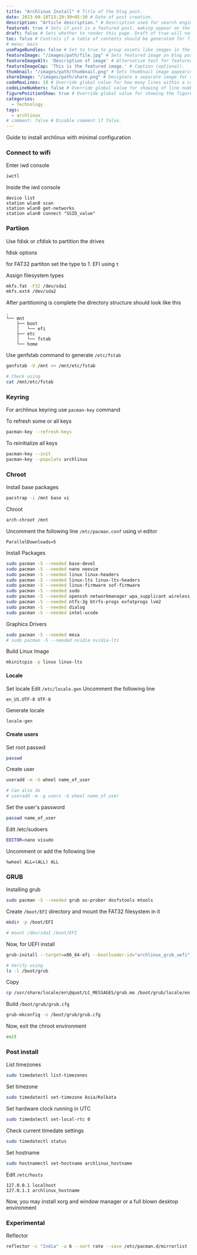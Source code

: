 ```yaml
---
title: "Archlinux Install" # Title of the blog post.
date: 2023-09-18T13:29:39+05:30 # Date of post creation.
description: "Article description." # Description used for search engine.
featured: true # Sets if post is a featured post, making appear on the home page side bar.
draft: false # Sets whether to render this page. Draft of true will not be rendered.
toc: false # Controls if a table of contents should be generated for first-level links automatically.
# menu: main
usePageBundles: false # Set to true to group assets like images in the same folder as this post.
featureImage: "/images/path/file.jpg" # Sets featured image on blog post.
featureImageAlt: 'Description of image' # Alternative text for featured image.
featureImageCap: 'This is the featured image.' # Caption (optional).
thumbnail: "/images/path/thumbnail.png" # Sets thumbnail image appearing inside card on homepage.
shareImage: "/images/path/share.png" # Designate a separate image for social media sharing.
codeMaxLines: 10 # Override global value for how many lines within a code block before auto-collapsing.
codeLineNumbers: false # Override global value for showing of line numbers within code block.
figurePositionShow: true # Override global value for showing the figure label.
categories:
  - Technology
tags:
  - archlinux
# comment: false # Disable comment if false.
---
```


Guide to install archlinux with minimal configuration
<!--more-->

### Connect to wifi

Enter iwd console
```sh
iwctl
```

Inside the iwd console
```
device list
station wlan0 scan
station wlan0 get-networks
station wlan0 connect "SSID_value"
```



### Partiion

Use fdisk or cfdisk to partition the drives

fdisk options

for FAT32 partiton set the type to 1. EFI
using `t`

Assign filesystem types
```sh
mkfs.fat -F32 /dev/sda1
mkfs.ext4 /dev/sda2
```


After partitioning is complete the directory structure should look like this
```
.
└── mnt
    ├── boot
    │   └── efi
    ├── etc
    │   └── fstab
    └── home
```

Use genfstab command to generate `/etc/fstab`
```sh
genfstab -U /mnt >> /mnt/etc/fstab

# Check using
cat /mnt/etc/fstab
```

### Keyring
For archlinux keyring use `pacman-key` command

To refresh some or all keys
```sh
pacman-key --refresh-keys
```

To reinitialize all keys
```sh
pacman-key --init
pacman-key --populate archlinux
```


### Chroot

Install base packages
```sh
pacstrap -i /mnt base vi
```

Chroot
```sh
arch-chroot /mnt
```

Uncomment the following line `/etc/pacman.conf` using vi editor
```
ParallelDownloads=5
```

Install Packages
```sh
sudo pacman -S --needed base-devel
sudo pacman -S --needed nano neovim
sudo pacman -S --needed linux linux-headers
sudo pacman -S --needed linux-lts linux-lts-headers
sudo pacman -S --needed linux-firmware sof-firmware
sudo pacman -S --needed sudo
sudo pacman -S --needed openssh networkmanager wpa_supplicant wireless_tools netctl
sudo pacman -S --needed ntfs-3g btrfs-progs exfatprogs lvm2
sudo pacman -S --needed dialog
sudo pacman -S --needed intel-ucode
```

Graphics Drivers
```sh
sudo pacman -S --needed mesa
# sudo pacman -S --needed nvidia nvidia-lts
```

Build Linux Image
```sh
mkinitcpio -p linux linux-lts
```


#### Locale

Set locale
Edit `/etc/locale.gen`
Uncomment the following line
```
en_US.UTF-8 UTF-8
```

Generate locale
```sh
locale-gen
```


#### Create users

Set root passwd
```sh
passwd
```

Create user
```sh
useradd -m -G wheel name_of_user

# Can also do
# useradd -m -g users -G wheel name_of_user

```

Set the user's password
```sh
passwd name_of_user
```

Edit /etc/sudoers
```sh
EDITOR=nano visudo
```

Uncomment or add the following line
```
%wheel ALL=(ALL) ALL
```


### GRUB

Installing grub
```sh
sudo pacman -S --needed grub os-prober dosfstools mtools
```


Create `/boot/EFI` directory and mount the FAT32 filesystem in it
```sh
mkdir -p /boot/EFI
```

```sh
# mount /dev/sda1 /boot/EFI
```


Now, for UEFI install

```sh
grub-install --target=x86_64-efi --bootloader-id="archlinux_grub_uefi" --recheck

# Verify using
ls -l /boot/grub
```

Copy
```sh
cp /usr/share/locale/en\@quot/LC_MESSAGES/grub.mo /boot/grub/locale/en.mo
```


Build `/boot/grub/grub.cfg`
```sh
grub-mkconfig -o /boot/grub/grub.cfg
```

Now, exit the chroot environment
```sh
exit
```


### Post install

List timezones
```sh
sudo timedatectl list-timezones
```

Set timezone
```sh
sudo timedatectl set-timezone Asia/Kolkata
```

Set hardware clock running in UTC
```sh
sudo timedatectl set-local-rtc 0
```

Check current timedate settings
```sh
sudo timedatectl status
```

Set hostname
```sh
sudo hostnamectl set-hostname archlinux_hostname
```


Edit `/etc/hosts`
```
127.0.0.1 localhost
127.0.1.1 archlinux_hostname
```



Now, you may install xorg and  window manager or a full blown desktop environment


### Experimental

Reflector
```sh
reflector -c "India" -a 6 --sort rate --save /etc/pacman.d/mirrorlist
```

